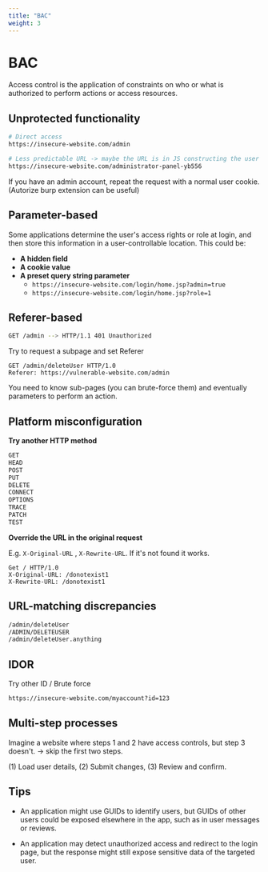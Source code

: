 ```yaml
---
title: "BAC"
weight: 3
---
```


# BAC

Access control is the application of constraints on who or what is authorized to perform actions or access resources.

## Unprotected functionality

```sh
# Direct access
https://insecure-website.com/admin

# Less predictable URL -> maybe the URL is in JS constructing the user UI
https://insecure-website.com/administrator-panel-yb556
```

If you have an admin account, repeat the request with a normal user cookie. (Autorize burp extension can be useful)

## Parameter-based

Some applications determine the user's access rights or role at login, and then store this information in a user-controllable location. This could be:

* **A hidden field**
* **A cookie value**
* **A preset query string parameter**
  * `https://insecure-website.com/login/home.jsp?admin=true`
  * `https://insecure-website.com/login/home.jsp?role=1`

## Referer-based

```sh
GET /admin --> HTTP/1.1 401 Unauthorized
```

Try to request a subpage and set Referer

```http
GET /admin/deleteUser HTTP/1.0
Referer: https://vulnerable-website.com/admin
```

You need to know sub-pages (you can brute-force them) and eventually parameters to perform an action.

## Platform misconfiguration

**Try another HTTP method**

```markdown
GET
HEAD
POST
PUT
DELETE
CONNECT
OPTIONS
TRACE
PATCH
TEST
```

**Override the URL in the original request**&#x20;

E.g. `X-Original-URL` , `X-Rewrite-URL`. If it's not found it works.

```http
Get / HTTP/1.0
X-Original-URL: /donotexist1
X-Rewrite-URL: /donotexist1
```

## URL-matching discrepancies

```markdown
/admin/deleteUser
/ADMIN/DELETEUSER
/admin/deleteUser.anything
```

## IDOR

Try other ID / Brute force

```markdown
https://insecure-website.com/myaccount?id=123
```

## Multi-step processes

Imagine a website where steps 1 and 2 have access controls, but step 3 doesn't. -> skip the first two steps.

&#x20;(1) Load user details, (2) Submit changes, (3) Review and confirm.

## Tips

*   An application might use GUIDs to identify users, but GUIDs of other users could be exposed elsewhere in the app, such as in user messages or reviews.


* An application may detect unauthorized access and redirect to the login page, but the response might still expose sensitive data of the targeted user.
